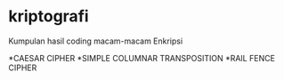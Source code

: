 # kriptografi
Kumpulan hasil coding macam-macam Enkripsi

*CAESAR CIPHER
*SIMPLE COLUMNAR TRANSPOSITION
*RAIL FENCE CIPHER
